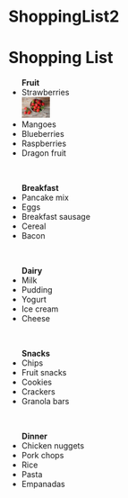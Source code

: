 # ShoppingList2
<!DOCTYPE html> 
<html>
<body>
<h1>Shopping List</h1>
<ul><strong>Fruit</strong>
<li>Strawberries</li> 
  <a https://www.health.com/strawberries-benefits-7566271><img src=strawberries.png.png alt="Strawberries" width="50"></a> 
<li>Mangoes</li>
<li>Blueberries</li>
<li>Raspberries</li>
<li>Dragon fruit</li> </body> </ul>
<br>
<ul><strong>Breakfast</strong>
<li>Pancake mix</li>
<li>Eggs</li>
<li>Breakfast sausage</li>
<li>Cereal</li>
<li>Bacon</li> </ul>
<br>
<ul><strong>Dairy</strong>
<li>Milk</li>
<li>Pudding</li>
<li>Yogurt</li>
<li>Ice cream</li>
<li>Cheese</li> </ul>
<br>
<ul><strong>Snacks</strong>
<li>Chips</li>
<li>Fruit snacks</li>
<li>Cookies</li>
<li>Crackers</li>
<li>Granola bars</li> </ul>
<br>
<ul><strong>Dinner</strong>
<li>Chicken nuggets</li>
<li>Pork chops</li>
<li>Rice</li>
<li>Pasta</li>
<li>Empanadas</li> </ul>
